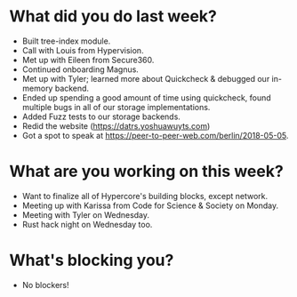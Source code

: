 # What did you do last week?
- Built tree-index module.
- Call with Louis from Hypervision.
- Met up with Eileen from Secure360.
- Continued onboarding Magnus.
- Met up with Tyler; learned more about Quickcheck & debugged our in-memory
  backend.
- Ended up spending a good amount of time using quickcheck, found multiple
  bugs in all of our storage implementations.
- Added Fuzz tests to our storage backends.
- Redid the website (https://datrs.yoshuawuyts.com)
- Got a spot to speak at https://peer-to-peer-web.com/berlin/2018-05-05.

# What are you working on this week?
- Want to finalize all of Hypercore's building blocks, except network.
- Meeting up with Karissa from Code for Science & Society on Monday.
- Meeting with Tyler on Wednesday.
- Rust hack night on Wednesday too.

# What's blocking you?
- No blockers!
